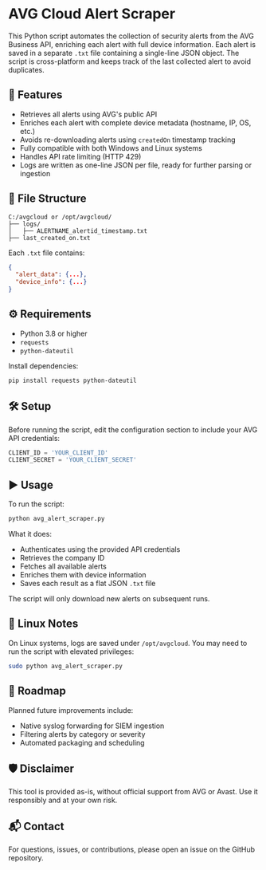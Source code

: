 # AVG Cloud Alert Scraper

This Python script automates the collection of security alerts from the AVG Business API, enriching each alert with full device information. Each alert is saved in a separate `.txt` file containing a single-line JSON object. The script is cross-platform and keeps track of the last collected alert to avoid duplicates.

## 🔧 Features

- Retrieves all alerts using AVG's public API
- Enriches each alert with complete device metadata (hostname, IP, OS, etc.)
- Avoids re-downloading alerts using `createdOn` timestamp tracking
- Fully compatible with both Windows and Linux systems
- Handles API rate limiting (HTTP 429)
- Logs are written as one-line JSON per file, ready for further parsing or ingestion

## 📁 File Structure

```
C:/avgcloud or /opt/avgcloud/
├── logs/
│   ├── ALERTNAME_alertid_timestamp.txt
├── last_created_on.txt
```

Each `.txt` file contains:
```json
{
  "alert_data": {...},
  "device_info": {...}
}
```

## ⚙️ Requirements

- Python 3.8 or higher
- `requests`
- `python-dateutil`

Install dependencies:
```bash
pip install requests python-dateutil
```

## 🛠️ Setup

Before running the script, edit the configuration section to include your AVG API credentials:

```python
CLIENT_ID = 'YOUR_CLIENT_ID'
CLIENT_SECRET = 'YOUR_CLIENT_SECRET'
```

## ▶️ Usage

To run the script:
```bash
python avg_alert_scraper.py
```

What it does:
- Authenticates using the provided API credentials
- Retrieves the company ID
- Fetches all available alerts
- Enriches them with device information
- Saves each result as a flat JSON `.txt` file

The script will only download new alerts on subsequent runs.

## 🐧 Linux Notes

On Linux systems, logs are saved under `/opt/avgcloud`. You may need to run the script with elevated privileges:

```bash
sudo python avg_alert_scraper.py
```

## 🚧 Roadmap

Planned future improvements include:

- Native syslog forwarding for SIEM ingestion
- Filtering alerts by category or severity
- Automated packaging and scheduling

## 🛡️ Disclaimer

This tool is provided as-is, without official support from AVG or Avast. Use it responsibly and at your own risk.

## 📬 Contact

For questions, issues, or contributions, please open an issue on the GitHub repository.
